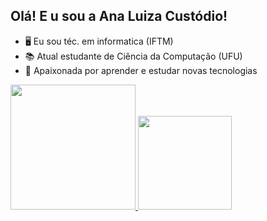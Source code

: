 ## Olá! E u sou a Ana Luiza Custódio!

  - 🖥️ Eu sou téc. em informatica (IFTM)
  - 📚 Atual estudante de Ciência da Computação (UFU)
  - 🌟 Apaixonada por aprender e estudar novas tecnologias
<div>
  <a href = "https://github.com/analuiza-custodio">
  <img height="200em" src="https://github-readme-stats.vercel.app/api?username=analuiza-custodio&show_icons=true&theme=dracula">
  <img height="150em" src="https://github-readme-stats.vercel.app/api/top-langs/?username=analuiza-custodio&hide_progress=true&theme=dracula">
    
 </div>
